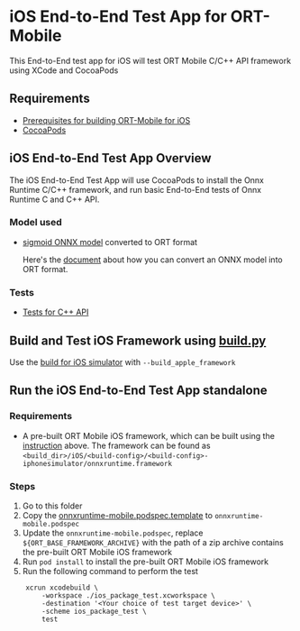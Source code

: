# iOS End-to-End Test App for ORT-Mobile

This End-to-End test app for iOS will test ORT Mobile C/C++ API framework using XCode and CocoaPods

## Requirements

- [Prerequisites for building ORT-Mobile for iOS](http://www.onnxruntime.ai/docs/how-to/build/android-ios.html#prerequisites-1)
- [CocoaPods](https://cocoapods.org/)

## iOS End-to-End Test App Overview

The iOS End-to-End Test App will use CocoaPods to install the Onnx Runtime C/C++ framework, and run basic End-to-End tests of Onnx Runtime C and C++ API.

### Model used
- [sigmoid ONNX model](https://github.com/onnx/onnx/blob/f9b0cc99344869c246b8f4011b8586a39841284c/onnx/backend/test/data/node/test_sigmoid/model.onnx) converted to ORT format

    Here's the [document](http://www.onnxruntime.ai/docs/how-to/deploy-on-mobile.html#1-create-ort-format-model-and-configuration-file-with-required-operators) about how you can convert an ONNX model into ORT format.

### Tests
- [Tests for C++ API ](./ios_package_testUITests/ios_package_uitest_cpp_api.mm)

## Build and Test iOS Framework using [build.py](../../../../../tools/ci_build/build.py)

Use the [build for iOS simulator](http://www.onnxruntime.ai/docs/how-to/build/android-ios.html#cross-build-for-ios-simulator) with `--build_apple_framework`

## Run the iOS End-to-End Test App standalone

### Requirements

- A pre-built ORT Mobile iOS framework, which can be built using the [instruction](#build-and-test-ios-framework-using-buildpy) above. The framework can be found as `<build_dir>/iOS/<build-config>/<build-config>-iphonesimulator/onnxruntime.framework`

### Steps

1. Go to this folder
2. Copy the [onnxruntime-mobile.podspec.template](./onnxruntime-mobile.podspec.template) to `onnxruntime-mobile.podspec`
3. Update the `onnxruntime-mobile.podspec`, replace `${ORT_BASE_FRAMEWORK_ARCHIVE}` with the path of a zip archive contains the pre-built ORT Mobile iOS framework
4. Run `pod install` to install the pre-built ORT Mobile iOS framework
5. Run the following command to perform the test

```
    xcrun xcodebuild \
        -workspace ./ios_package_test.xcworkspace \
        -destination '<Your choice of test target device>' \
        -scheme ios_package_test \
        test
```